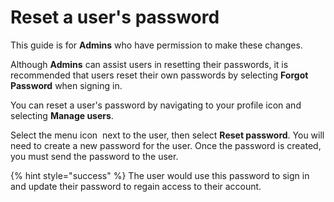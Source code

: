 # Reset a user's password


This guide is for **Admins** who have permission to make these changes.



Although **Admins** can assist users in resetting their passwords, it is recommended that users reset their own passwords by selecting **Forgot Password** when signing in.


You can reset a user's password by navigating to your profile icon and selecting **Manage users**.&#x20;

Select the menu icon <img src="../../.gitbook/assets/three-dots.png" alt="" data-size="line"> next to the user, then select **Reset password**. You will need to create a new password for the user. Once the password is created, you must send the password to the user.

{% hint style="success" %}
The user would use this password to sign in and update their password to regain access to their account.&#x20;

